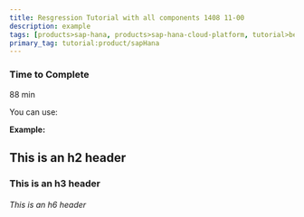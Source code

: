 ```yaml
---
title: Resgression Tutorial with all components 1408 11-00
description: example
tags: [products>sap-hana, products>sap-hana-cloud-platform, tutorial>beginner]
primary_tag: tutorial:product/sapHana
---
```


### Time to Complete
88 min

You can use:

  **Example:** 
## This is an h2 header 
### This is an h3 header
###### This is an h6 header

